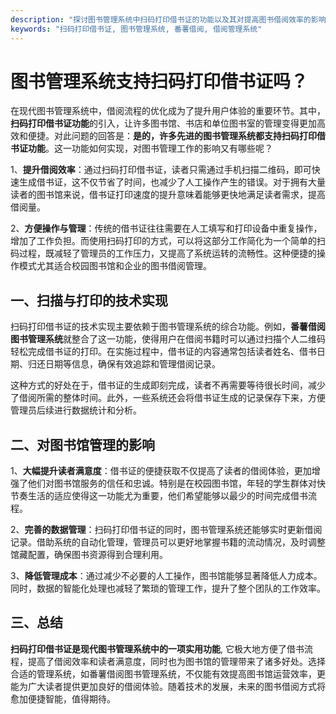 ```yaml
---
description: "探讨图书管理系统中扫码打印借书证的功能以及其对提高图书借阅效率的影响。"
keywords: "扫码打印借书证, 图书管理系统, 番薯借阅, 借阅管理系统"
---
```

# 图书管理系统支持扫码打印借书证吗？

在现代图书管理系统中，借阅流程的优化成为了提升用户体验的重要环节。其中，**扫码打印借书证功能**的引入，让许多图书馆、书店和单位图书室的管理变得更加高效和便捷。对此问题的回答是：**是的，许多先进的图书管理系统都支持扫码打印借书证功能**。这一功能如何实现，对图书管理工作的影响又有哪些呢？

1、**提升借阅效率**：通过扫码打印借书证，读者只需通过手机扫描二维码，即可快速生成借书证，这不仅节省了时间，也减少了人工操作产生的错误。对于拥有大量读者的图书馆来说，借书证打印速度的提升意味着能够更快地满足读者需求，提高借阅量。

2、**方便操作与管理**：传统的借书证往往需要在人工填写和打印设备中重复操作，增加了工作负担。而使用扫码打印的方式，可以将这部分工作简化为一个简单的扫码过程，既减轻了管理员的工作压力，又提高了系统运转的流畅性。这种便捷的操作模式尤其适合校园图书馆和企业的图书借阅管理。

## 一、扫描与打印的技术实现

扫码打印借书证的技术实现主要依赖于图书管理系统的综合功能。例如，**番薯借阅图书管理系统**就整合了这一功能，使得用户在借阅书籍时可以通过扫描个人二维码轻松完成借书证的打印。在实施过程中，借书证的内容通常包括读者姓名、借书日期、归还日期等信息，确保有效追踪和管理借阅记录。

这种方式的好处在于，借书证的生成即刻完成，读者不再需要等待很长时间，减少了借阅所需的整体时间。此外，一些系统还会将借书证生成的记录保存下来，方便管理员后续进行数据统计和分析。

## 二、对图书馆管理的影响

1、**大幅提升读者满意度**：借书证的便捷获取不仅提高了读者的借阅体验，更加增强了他们对图书馆服务的信任和忠诚。特别是在校园图书馆，年轻的学生群体对快节奏生活的适应使得这一功能尤为重要，他们希望能够以最少的时间完成借书流程。

2、**完善的数据管理**：扫码打印借书证的同时，图书管理系统还能够实时更新借阅记录。借助系统的自动化管理，管理员可以更好地掌握书籍的流动情况，及时调整馆藏配置，确保图书资源得到合理利用。

3、**降低管理成本**：通过减少不必要的人工操作，图书馆能够显著降低人力成本。同时，数据的智能化处理也减轻了繁琐的管理工作，提升了整个团队的工作效率。

## 三、总结

**扫码打印借书证是现代图书管理系统中的一项实用功能**, 它极大地方便了借书流程，提高了借阅效率和读者满意度，同时也为图书馆的管理带来了诸多好处。选择合适的管理系统，如番薯借阅图书管理系统，不仅能有效提高图书馆运营效率，更能为广大读者提供更加良好的借阅体验。随着技术的发展，未来的图书借阅方式将愈加便捷智能，值得期待。
